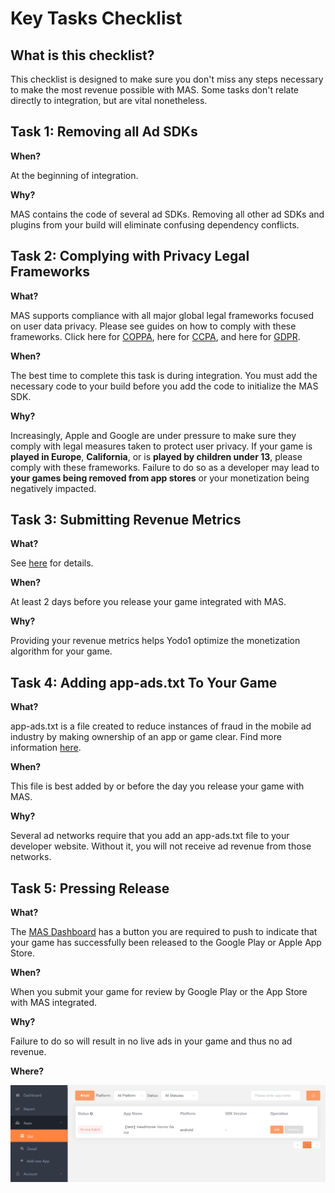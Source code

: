 # Key Tasks Checklist

## What is this checklist?

This checklist is designed to make sure you don't miss any steps necessary to make the most revenue possible with MAS. Some tasks don't relate directly to integration, but are vital nonetheless. 

## Task 1: Removing all Ad SDKs

**When?**

At the beginning of integration.

**Why?**

MAS contains the code of several ad SDKs. Removing all other ad SDKs and plugins from your build will eliminate confusing dependency conflicts.

## Task 2: Complying with Privacy Legal Frameworks

**What?**

MAS supports compliance with all major global legal frameworks focused on user data privacy. Please see guides on how to comply with these frameworks. Click here for [COPPA](privacy-coppa.md), here for [CCPA](privacy-ccpa.md), and here for [GDPR](privacy-gdpr.md).

**When?**

The best time to complete this task is during integration. You must add the necessary code to your build before you add the code to initialize the MAS SDK. 

**Why?**

Increasingly, Apple and Google are under pressure to make sure they comply with legal measures taken to protect user privacy. If your game is **played in Europe**, **California**, or is **played by children under 13**, please comply with these frameworks. Failure to do so as a developer may lead to **your games being removed from app stores** or your monetization being negatively impacted.

## Task 3: Submitting Revenue Metrics

**What?**

See [here](submission-revenue-metrics.md) for details.

**When?**

At least 2 days before you release your game integrated with MAS.

**Why?**

Providing your revenue metrics helps Yodo1 optimize the monetization algorithm for your game.

## Task 4: Adding app-ads.txt To Your Game 

**What?**

app-ads.txt is a file created to reduce instances of fraud in the mobile ad industry by making ownership of an app or game clear. Find more information [here](app-ads.md).

**When?**

This file is best added by or before the day you release your game with MAS.

**Why?**

Several ad networks require that you add an app-ads.txt file to your developer website. Without it, you will not receive ad revenue from those networks.

## Task 5: Pressing Release

**What?**

The [MAS Dashboard](https://mas.yodo1.com/) has a button you are required to push to indicate that your game has successfully been released to the Google Play or Apple App Store. 

**When?**

When you submit your game for review by Google Play or the App Store with MAS integrated.

**Why?**

Failure to do so will result in no live ads in your game and thus no ad revenue.

**Where?**

![](./../resource/checklist-1.png)


